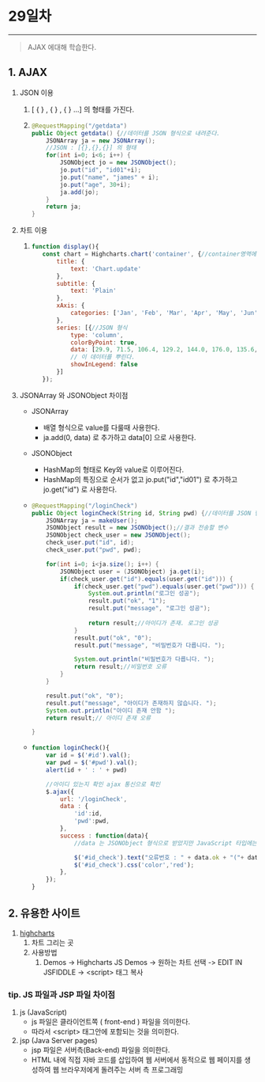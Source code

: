 # 29일차

------

> AJAX 에대해 학습한다. 
>

## 1. AJAX

   1. JSON 이용

      1. [ { } , { } , { } ...] 의 형태를 가진다. 

      2. ```java
         @RequestMapping("/getdata")
         public Object getdata() {//데이터를 JSON 형식으로 내려준다. 
             JSONArray ja = new JSONArray();
             //JSON : [{},{},{}] 의 형태
             for(int i=0; i<6; i++) {
                 JSONObject jo = new JSONObject();
                 jo.put("id", "id01"+i);
                 jo.put("name", "james" + i);
                 jo.put("age", 30+i);
                 ja.add(jo);
             }
             return ja;
         }
         ```

   2. 차트 이용

      1. ```javascript
         function display(){
         	const chart = Highcharts.chart('container', {//container영역에 뿌린다. 
         	    title: {
         	        text: 'Chart.update'
         	    },
         	    subtitle: {
         	        text: 'Plain'
         	    },
         	    xAxis: {
         	        categories: ['Jan', 'Feb', 'Mar', 'Apr', 'May', 'Jun', 'Jul', 'Aug', 'Sep', 'Oct', 'Nov', 'Dec']
         	    },
         	    series: [{//JSON 형식 
         	        type: 'column',
         	        colorByPoint: true,
         	        data: [29.9, 71.5, 106.4, 129.2, 144.0, 176.0, 135.6, 148.5, 216.4, 194.1, 95.6, 54.4],
         	        // 이 데이터를 뿌린다. 
         	        showInLegend: false
         	    }]
         	});
         ```

   3. JSONArray 와 JSONObject 차이점 

      - JSONArray

        - 배열 형식으로 value를 다룰때 사용한다. 
        - ja.add(0, data) 로 추가하고  data[0] 으로 사용한다. 

      - JSONObject

        - HashMap의 형태로 Key와 value로 이루어진다. 
        - HashMap의 특징으로 순서가 없고 jo.put("id","id01") 로 추가하고 jo.get("id") 로 사용한다. 

      - ```java
        @RequestMapping("/loginCheck")
        public Object loginCheck(String id, String pwd) {//데이터를 JSON 형식으로 내려준다. 
            JSONArray ja = makeUser();
            JSONObject result = new JSONObject();//결과 전송할 변수 
            JSONObject check_user = new JSONObject();
            check_user.put("id", id);
            check_user.put("pwd", pwd);
        
            for(int i=0; i<ja.size(); i++) {
                JSONObject user = (JSONObject) ja.get(i);
                if(check_user.get("id").equals(user.get("id"))) {
                    if(check_user.get("pwd").equals(user.get("pwd"))) {
                        System.out.println("로그인 성공");
                        result.put("ok", "1");
                        result.put("message", "로그인 성공");
                        
                        return result;//아이디가 존재. 로그인 성공 
                    }
                    result.put("ok", "0");
                    result.put("message", "비밀번호가 다릅니다. ");
        
                    System.out.println("비밀번호가 다릅니다. ");
                    return result;//비밀번호 오류
                }
            }
        
            result.put("ok", "0");
            result.put("message", "아이디가 존재하지 않습니다. ");
            System.out.println("아이디 존재 안함 ");
            return result;// 아이디 존재 오류
        
        }
        ```

      - ```javascript
        function loginCheck(){
            var id = $('#id').val();
            var pwd = $('#pwd').val();
            alert(id + ' : ' + pwd)
        
            //아이디 있는지 확인 ajax 통신으로 확인 
            $.ajax({
                url: '/loginCheck',
                data : {
                    'id':id,
                    'pwd':pwd,
                },
                success : function(data){
                    //data 는 JSONObject 형식으로 받았지만 JavaScript 타입에는 Object타입밖에 없어서 사용시에는 Object 형식으로 사용해야 된다. 
        
                    $('#id_check').text("오류번호 : " + data.ok + "("+ data.message + ")");
                    $('#id_check').css('color','red');
                },
            });
        }
        ```

## 2. 유용한 사이트

   1. [highcharts](https://www.highcharts.com/)
      1. 차트 그리는 곳 
      2. 사용방법 
         1. Demos -> Highcharts JS Demos -> 원하는 차트 선택 -> EDIT IN JSFIDDLE -> \<script> 태그 복사 

### tip. JS 파일과 JSP 파일 차이점

1. js (JavaScript)
   - js 파일은 클라이언트쪽 ( front-end ) 파일을 의미한다. 
   - 따라서 \<script> 태그안에 포함되는 것을 의미한다. 
2. jsp (Java Server pages)
   - jsp 파일은 서버측(Back-end) 파일을 의미한다. 
   - HTML 내에 직접 자바 코드를 삽입하여 웹 서버에서 동적으로 웹 페이지를 생성하여 웹 브라우저에게 돌려주는 서버 측 프로그래밍 
